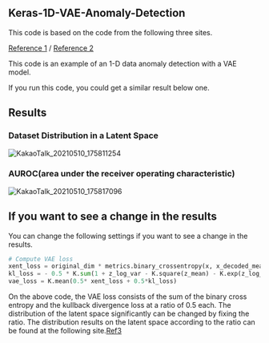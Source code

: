 ## Keras-1D-VAE-Anomaly-Detection
This code is based on the code from the following three sites.

[Reference 1](https://keras.io/getting_started/intro_to_keras_for_researchers/) / 
[Reference 2](https://www.linkedin.com/pulse/supervised-variational-autoencoder-code-included-ibrahim-sobh-phd)


This code is an example of an 1-D data anomaly detection with a VAE model. 

If you run this code, you could get a similar result below one.

## Results
### Dataset Distribution in a Latent Space
![KakaoTalk_20210510_175811254](https://user-images.githubusercontent.com/71545160/117639279-b7c55e80-b1be-11eb-8858-2a79b498a5dd.png)

### AUROC(area under the receiver operating characteristic)
![KakaoTalk_20210510_175817096](https://user-images.githubusercontent.com/71545160/117639276-b6943180-b1be-11eb-9ad4-4f04d18c3e34.png)

## If you want to see a change in the results
You can change the following settings if you want to see a change in the results.
```python
# Compute VAE loss
xent_loss = original_dim * metrics.binary_crossentropy(x, x_decoded_mean)
kl_loss = - 0.5 * K.sum(1 + z_log_var - K.square(z_mean) - K.exp(z_log_var), axis=-1)
vae_loss = K.mean(0.5* xent_loss + 0.5*kl_loss)
```
On the above code, the VAE loss consists of the sum of the binary cross entropy and the kullback divergence loss at a ratio of 0.5 each. The distribution of the latent space significantly can be changed by fixing the ratio.
The distribution results on the latent space according to the ratio can be found at the following site.[Ref3](https://www.jeremyjordan.me/variational-autoencoders/)
